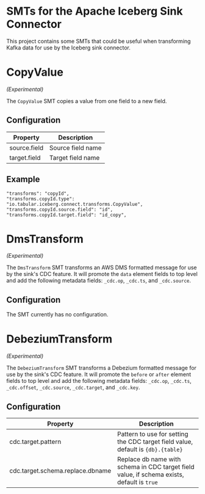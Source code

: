 # SMTs for the Apache Iceberg Sink Connector

This project contains some SMTs that could be useful when transforming Kafka data for use by
the Iceberg sink connector.

# CopyValue
_(Experimental)_

The `CopyValue` SMT copies a value from one field to a new field.

## Configuration

| Property         | Description       |
|------------------|-------------------|
| source.field     | Source field name |
| target.field     | Target field name |

## Example

```
"transforms": "copyId",
"transforms.copyId.type": "io.tabular.iceberg.connect.transforms.CopyValue",
"transforms.copyId.source.field": "id",
"transforms.copyId.target.field": "id_copy",
```

# DmsTransform
_(Experimental)_

The `DmsTransform` SMT transforms an AWS DMS formatted message for use by the sink's CDC feature.
It will promote the `data` element fields to top level and add the following metadata fields:
`_cdc.op`, `_cdc.ts`, and `_cdc.source`.

## Configuration

The SMT currently has no configuration.

# DebeziumTransform
_(Experimental)_

The `DebeziumTransform` SMT transforms a Debezium formatted message for use by the sink's CDC feature.
It will promote the `before` or `after` element fields to top level and add the following metadata fields:
`_cdc.op`, `_cdc.ts`, `_cdc.offset`, `_cdc.source`, `_cdc.target`, and `_cdc.key`.

## Configuration

| Property                          | Description                                                                                 |
|-----------------------------------|---------------------------------------------------------------------------------------------|
| cdc.target.pattern                | Pattern to use for setting the CDC target field value, default is `{db}.{table}`            |
| cdc.target.schema.replace.dbname  | Replace db name with schema in CDC target field value, if schema exists, default is `true`  |
